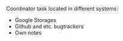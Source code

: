 Coordinator task located in different systems:
- Google Storages
- Github and etc. bugtrackers
- Own notes